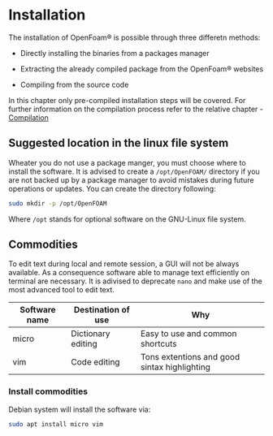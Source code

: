 # Installation

The installation of OpenFoam® is possible through three differetn methods:

  - Directly installing the binaries from a packages manager

  - Extracting the already compiled package from the OpenFoam® websites

  - Compiling from the source code

In this chapter only pre-compiled installation steps will be covered. For further information on the compilation process refer to 
the relative chapter - [Compilation](../src/17_compile-functionobjects-from-web/README.md)

## Suggested location in the linux file system

Wheater you do not use a package manger, you must choose where to install the software. It
is advised to create a ```/opt/OpenFOAM/``` directory if you are not backed up by a package
manager to avoid mistakes during future operations or updates. You can create the directory
following:

```sh
sudo mkdir -p /opt/OpenFOAM
```

Where ```/opt``` stands for optional software on the GNU-Linux file system.

## Commodities

To edit text during local and remote session, a GUI will not be always available.
As a consequence software able to manage text efficiently on terminal are necessary.
It is adivised to deprecate ```nano``` and make use of the most advanced tool to edit text.

| Software name | Destination of use  |  Why |
| -----------   | ------------------- |------------------- |
|  micro        | Dictionary editing  | Easy to use and common shortcuts|
|  vim          | Code editing        | Tons extentions and good sintax highlighting|

### Install commodities

Debian system will install the software via:
```sh
sudo apt install micro vim
```
<!--  Script to show the footer   -->
<html>
<script
    src="https://code.jquery.com/jquery-3.3.1.js"
    integrity="sha256-2Kok7MbOyxpgUVvAk/HJ2jigOSYS2auK4Pfzbm7uH60="
    crossorigin="anonymous">
</script>
<script>
$(function(){
  $("#footer").load("../footers/footer_first_level_depth.html");
});
</script>
<body>
<div id="footer"></div>
</body>
</html>
